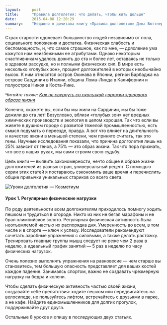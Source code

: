 ```yaml
---
layout:     post
title:      "Правила долголетия: что делать, чтобы жить дольше"
date:       2015-04-08 12:20:29
summary:    "Недавно я дочитала книгу «Правила долголетия» Дэна Бюттнера, написанную по результатам масштабного исследования журнала National Geographic. Дэн с коллегами посетили четыре так называемые голубые зоны — территории, где процент долгожителей невероятно высок. В этой серии статей я постаралась кратко изложить вещи, объединяющие людей, которым удалось преодолеть 100-летнюю отметку и остаться при этом бодрыми и полными энергии."
---
```


Страх старости одолевает большинство людей независимо от пола, социального положения и достатка. Физическая слабость и беспомощность, и, что самое страшное, как по мне, — дряхление ума кажутся нам неизбежными ее атрибутами. Однако некоторым счастливчикам удалось дожить до ста и более лет, оставаясь не только в здравом рассудке, но и полными физических сил. В мире есть несколько «голубых зон», процент долгожителей в которых необычайно высок. К ним относятся остров Окинава в Японии, регион Барбаджа на острове Сардиния в Италии, община Лома-Линда в Калифорнии и полуостров Никоя в Коста-Рике.

_Читайте также: [Как не свернуть со скользкой дорожки здорового образа жизни](/2015/03/13/kak-ne-svernut-so-skolzkoy-dorojki-zdorovogo-obraza-jizni/)_

Конечно, скажете вы, если бы мы жили на Сардинии, мы бы тоже дожили до ста лет! Безусловно, вблизи «голубых зон» нет вредных химических производств и экология в целом хорошая. Так что если вы живете в душном городе с развитой тяжелой промышленностью, есть смысл подумать о переезде, правда. А вот что влияет на длительность и качество жизни в меньшей степени, чем принято считать, так это гены. Научные исследования показали, что причина долголетия лишь на 25% зависит от генов, а 75% — это образ жизни. Так что пора признать, что все в наших руках, мы сами строим свою судьбу.

Цель книги — выявить закономерности, нечто общее в образе жизни долгожителей из разных стран, универсальный рецепт. С помощью серии этих статей я постараюсь сэкономить ваше время и перечислить общие привычки уникальных стариков со всего света.

![Уроки долголетия — Козметиум](https://dl.dropboxusercontent.com/u/4402725/kozmetium/2015-04-08/grannies.jpg)

#### Урок 1. Регулярные физические нагрузки
По роду деятельности всем долгожителям приходилось помногу ходить пешком и трудиться в огороде. Никто из них не бегал марафоны и не брал олимпийское золото. Регулярная физическая активность была неотъемлемой частью их распорядка дня. Умеренность во всем, в том числе и в спорте — ключ к успеху. Исследователи рекомендуют сочетать аэробные упражнения с силовыми, а также делать растяжку. Тренировать главные группы мышц следует не реже чем 2 раза в неделю, а идеальный график занятий — 5 раз в неделю по часу физических нагрузок.

Очень полезно выполнять упражнения на равновесие — чем старше вы становитесь, тем большую опасность представляет для ваших костей каждое падение. Занимаясь спортом, важно не создавать чрезмерную нагрузку на бедра и колени.

Чтобы сделать физическую активность частью своей жизни, создавайте себе препятствия: ходите пешком или передвигайтесь на велосипеде, не пользуйтесь лифтом, встречайтесь с друзьями в парке, а не кафе. Найдите единомышленников для долгих прогулок, поддерживайте друг друга.

Остальные 8 уроков я опишу в последующих двух статьях.